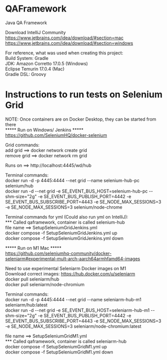 # QAFramework
Java QA Framework

Download IntelliJ Community \
https://www.jetbrains.com/idea/download/#section=mac \
https://www.jetbrains.com/idea/download/#section=windows 

For reference, what was used when creating this project: \
Build System: Gradle \
JDK: Amazon Corretto 17.0.5 (Windows) \
     Eclipse Temurin 17.0.4 (Mac) \
Gradle DSL: Groovy 

# Instructions to run tests on Selenium Grid
NOTE: Once containers are on Docker Desktop, they can be started from there \
***** Run on Windows/ Jenkins ***** \
https://github.com/SeleniumHQ/docker-selenium

Grid commands: \
add grid ==> docker network create grid \
remove grid ==> docker network rm grid 

Runs on ==> http://localhost:4445/wd/hub

Terminal commands: \
docker run -d -p 4445:4444 --net grid --name selenium-hub-pc selenium/hub \
docker run -d --net grid -e SE_EVENT_BUS_HOST=selenium-hub-pc 
--shm-size="2g" -e SE_EVENT_BUS_PUBLISH_PORT=4442 
-e SE_EVENT_BUS_SUBSCRIBE_PORT=4443 -e SE_NODE_MAX_SESSIONS=3 
-e SE_NODE_MAX_SESSIONS=3 selenium/node-chrome

Terminal commands for yml (Could also run yml on IntelliJ): \
*** Called qaframework, container is called selenium-hub \
file name ==> SetupSeleniumGridJenkins.yml \
docker compose -f SetupSeleniumGridJenkins.yml up \
docker compose -f SetupSeleniumGridJenkins.yml down


***** Run on M1 Mac ***** \
https://github.com/seleniumhq-community/docker-seleniarm#experimental-mult-arch-aarch64armhfamd64-images

Need to use experimental Seleniarm Docker images on M1 \
Download correct images: https://hub.docker.com/u/seleniarm \
docker pull seleniarm/hub \
docker pull seleniarm/node-chromium

Terminal commands: \
docker run -d -p 4445:4444 --net grid --name seleniarm-hub-m1 seleniarm/hub:latest \
docker run -d --net grid -e SE_EVENT_BUS_HOST=seleniarm-hub-m1 
--shm-size="2g" -e SE_EVENT_BUS_PUBLISH_PORT=4442 
-e SE_EVENT_BUS_SUBSCRIBE_PORT=4443 -e SE_NODE_MAX_SESSIONS=3 
-e SE_NODE_MAX_SESSIONS=3 seleniarm/node-chromium:latest

file name ==> SetupSeleniumGridM1.yml \
*** Called qaframework, container is called seleniarm-hub \
docker compose -f SetupSeleniumGridM1.yml up \
docker compose -f SetupSeleniumGridM1.yml down
